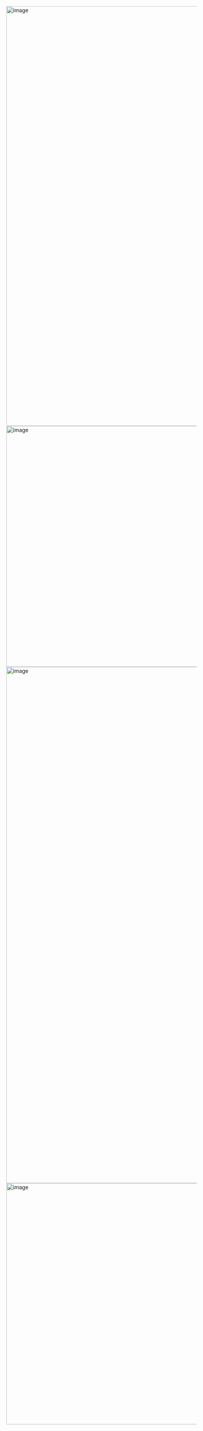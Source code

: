 
<img width="1108" alt="image" src="https://github.com/e30532/SimpleApps/assets/22098113/f1136e7f-7c43-42df-8d84-6476170b3aa3">   
<img width="636" alt="image" src="https://github.com/e30532/SimpleApps/assets/22098113/5a83cee3-ffc7-4051-9da3-7541efd2cf87">   
<img width="1363" alt="image" src="https://github.com/e30532/SimpleApps/assets/22098113/a8470598-dc78-4ea3-b55e-5c37e6bafa4c">   
<img width="637" alt="image" src="https://github.com/e30532/SimpleApps/assets/22098113/ba1ad218-d3ed-412c-8a4a-10f67b295e68">   
